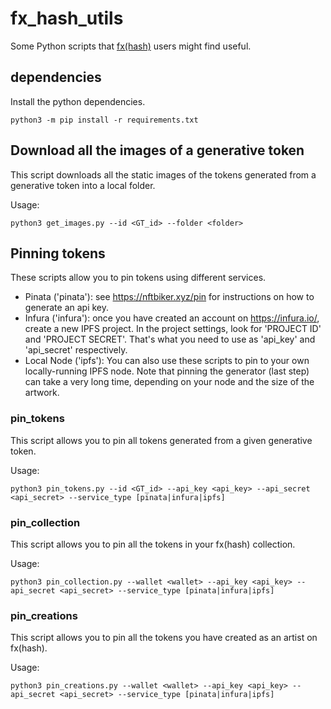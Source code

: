 # fx_hash_utils

Some Python scripts that [fx(hash)](https://fxhash.xyz/) users might find useful.

## dependencies

Install the python dependencies.

```
python3 -m pip install -r requirements.txt
```

## Download all the images of a generative token

This script downloads all the static images of the tokens generated from a generative token into a local folder.

Usage:
```
python3 get_images.py --id <GT_id> --folder <folder>
```

## Pinning tokens

These scripts allow you to pin tokens using different services.

- Pinata ('pinata'): see https://nftbiker.xyz/pin for instructions on how to generate an api key.
- Infura ('infura'): once you have created an account on https://infura.io/, create a new IPFS project. In the project settings, look for 'PROJECT ID' and 'PROJECT SECRET'. That's what you need to use as 'api_key' and 'api_secret' respectively.
- Local Node ('ipfs'): You can also use these scripts to pin to your own locally-running IPFS node. Note that pinning the generator (last step) can take a very long time, depending on your node and the size of the artwork.

### pin_tokens

This script allows you to pin all tokens generated from a given generative token.

Usage:
```
python3 pin_tokens.py --id <GT_id> --api_key <api_key> --api_secret <api_secret> --service_type [pinata|infura|ipfs]
```

### pin_collection

This script allows you to pin all the tokens in your fx(hash) collection.

Usage:
```
python3 pin_collection.py --wallet <wallet> --api_key <api_key> --api_secret <api_secret> --service_type [pinata|infura|ipfs]
```

### pin_creations

This script allows you to pin all the tokens you have created as an artist on fx(hash).

Usage:
```
python3 pin_creations.py --wallet <wallet> --api_key <api_key> --api_secret <api_secret> --service_type [pinata|infura|ipfs]
```
